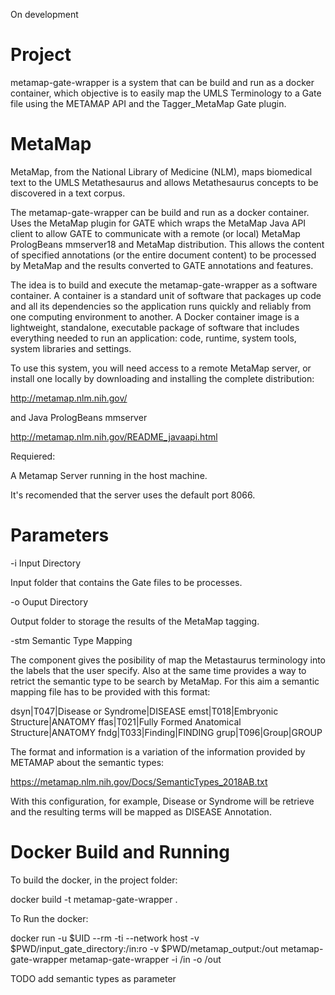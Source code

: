 On development

Project
=================================

metamap-gate-wrapper is a system that can be build and run as a docker container, which objective is to easily map the UMLS Terminology to a Gate file using the METAMAP API and the Tagger_MetaMap Gate plugin. 

MetaMap 
=================================

MetaMap, from the National Library of Medicine (NLM), maps biomedical text to the UMLS Metathesaurus and allows Metathesaurus concepts to be discovered in a text corpus.

The metamap-gate-wrapper can be build and run as a docker container.  Uses the MetaMap plugin for GATE which wraps the MetaMap Java API client to allow GATE to communicate with a remote (or local) 
MetaMap PrologBeans mmserver18 and MetaMap distribution. This allows the content of specified annotations (or the entire document content) to be processed by MetaMap and the results converted to GATE annotations and features. 

The idea is to build and execute the metamap-gate-wrapper as a software container. A container is a standard unit of software that packages up code and all its dependencies so the application runs quickly and reliably from one computing environment to another. A Docker container image is a lightweight, standalone, executable package of software that includes everything needed to run an application: code, runtime, system tools, system libraries and settings.

To use this system, you will need access to a remote MetaMap server, or install one locally by downloading and installing the complete distribution:

http://metamap.nlm.nih.gov/

and Java PrologBeans mmserver

http://metamap.nlm.nih.gov/README_javaapi.html

Requiered:

A Metamap Server running in the host machine. 

It's recomended that the server uses the default port 8066. 

Parameters 
=================================

-i Input Directory

Input folder that contains the Gate files to be processes.

-o Ouput Directory 

Output folder to storage the results of the MetaMap tagging.

-stm Semantic Type Mapping

The component gives the posibility of map the Metastaurus terminology into the labels that the user specify.  Also at the same time provides a way to retrict the semantic type to be search by MetaMap.  For this aim a semantic mapping file has to be provided with this format:

dsyn|T047|Disease or Syndrome|DISEASE
emst|T018|Embryonic Structure|ANATOMY
ffas|T021|Fully Formed Anatomical Structure|ANATOMY
fndg|T033|Finding|FINDING
grup|T096|Group|GROUP

The format and information is a variation of the information provided by METAMAP about the semantic types:

https://metamap.nlm.nih.gov/Docs/SemanticTypes_2018AB.txt 

With this configuration, for example, Disease or Syndrome will be retrieve and the resulting terms will be mapped as DISEASE Annotation.

Docker Build and Running  
=================================

To build the docker, in the project folder: 

docker build -t metamap-gate-wrapper .

To Run the docker:

docker run -u $UID --rm -ti --network host -v $PWD/input_gate_directory:/in:ro -v $PWD/metamap_output:/out metamap-gate-wrapper metamap-gate-wrapper -i /in -o /out 

TODO add semantic types as parameter

